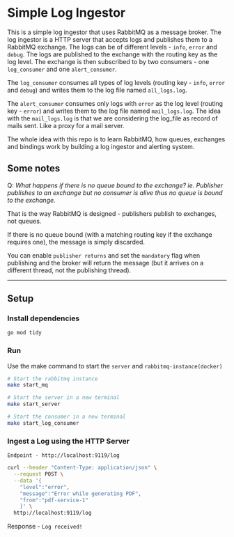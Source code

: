 # Simple Log Ingestor 

This is a simple log ingestor that uses RabbitMQ as a message broker. The log ingestor is a HTTP server that accepts logs and publishes them to a RabbitMQ exchange. The logs can be of different levels - `info`, `error` and `debug`. The logs are published to the exchange with the routing key as the log level. The exchange is then subscribed to by two consumers - one `log_consumer` and one `alert_consumer`. 

The `log_consumer` consumes all types of log levels (routing key - `info`, `error` and `debug`) and writes them to the log file named `all_logs.log`. 

The `alert_consumer` consumes only logs with `error` as the log level (routing key - `error`) and writes them to the log file named `mail_logs.log`. The idea with the `mail_logs.log` is that we are considering the log_file as record of mails sent. Like a proxy for a mail server.

The whole idea with this repo is to learn RabbitMQ, how queues, exchanges and bindings work by building a log ingestor and alerting system.

## Some notes

Q: *What happens if there is no queue bound to the exchange? ie. Publisher publishes to an exchange but no consumer is alive thus no queue is bound to the exchange.*

That is the way RabbitMQ is designed - publishers publish to exchanges, not queues.

If there is no queue bound (with a matching routing key if the exchange requires one), the message is simply discarded.

You can enable `publisher returns` and set the `mandatory` flag when publishing and the broker will return the message (but it arrives on a different thread, not the publishing thread).

---

## Setup

### Install dependencies

```bash
go mod tidy
```

### Run

Use the make command to start the `server` and `rabbitmq-instance(docker)`

```bash
# Start the rabbitmq instance
make start_mq

# Start the server in a new terminal
make start_server

# Start the consumer in a new terminal
make start_log_consumer
```

### Ingest a Log using the HTTP Server

`Endpoint - http://localhost:9119/log`

```bash
curl --header "Content-Type: application/json" \
  --request POST \
  --data '{
    "level":"error",
    "message":"Error while generating PDF",
    "from":"pdf-service-1"
    }' \
  http://localhost:9119/log
```

Response - `Log received!`

